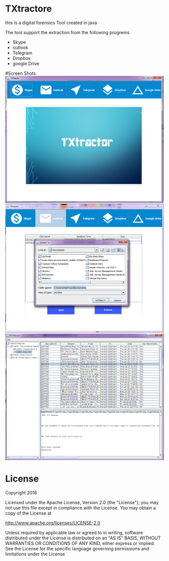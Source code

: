 # TXtractore
this is a digital forensics Tool created in java

The tool support the extraction from the following progrems
* Skype
* outlook
* Telegram
* Dropbox
* google Drive

#Screen Shots
![alt tag](https://raw.githubusercontent.com/ma7m0ud/TXtractore/master/Untitled.png)
![alt tag](https://raw.githubusercontent.com/ma7m0ud/TXtractore/master/Untitled2.png)
![alt tag](https://raw.githubusercontent.com/ma7m0ud/TXtractore/master/Untitled3.png)
# License
 Copyright 2016

Licensed under the Apache License, Version 2.0 (the "License");
you may not use this file except in compliance with the License.
You may obtain a copy of the License at

   http://www.apache.org/licenses/LICENSE-2.0

Unless required by applicable law or agreed to in writing, software
distributed under the License is distributed on an "AS IS" BASIS,
WITHOUT WARRANTIES OR CONDITIONS OF ANY KIND, either express or implied.
See the License for the specific language governing permissions and
limitations under the License
